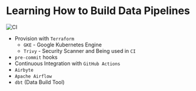 # Learning How to Build Data Pipelines

![CI](https://github.com/WeRockStar/data-pipeline/actions/workflows/ci.yaml/badge.svg)

- Provision with `Terraform`
   - `GKE` - Google Kubernetes Engine
   - `Trivy` - Security Scanner and Being used in `CI`
- `pre-commit` hooks
- Continuous Integration with `GitHub Actions`
- `Airbyte`
- `Apache Airflow`
- `dbt` (Data Build Tool)
